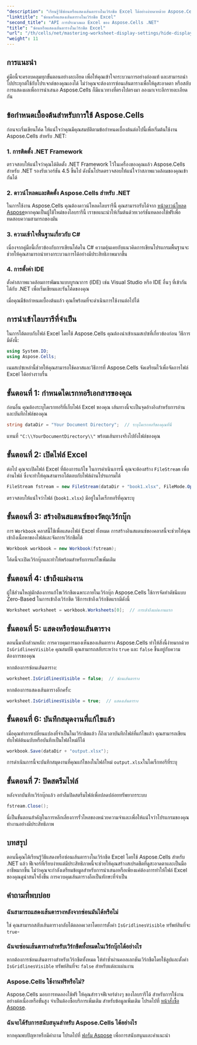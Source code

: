 ```yaml
---
"description": "เรียนรู้วิธีซ่อนหรือแสดงเส้นตารางในเวิร์กชีต Excel ได้อย่างง่ายดายด้วย Aspose.Cells สำหรับ .NET บทช่วยสอนที่ครอบคลุมนี้ครอบคลุมคำแนะนำทีละขั้นตอน"
"linktitle": "ซ่อนหรือแสดงเส้นตารางในเวิร์กชีต Excel"
"second_title": "API การประมวลผล Excel ของ Aspose.Cells .NET"
"title": "ซ่อนหรือแสดงเส้นตารางในเวิร์กชีต Excel"
"url": "/th/cells/net/mastering-worksheet-display-settings/hide-display-gridlines/"
"weight": 11
---
```


## การแนะนำ

คู่มือนี้จะครอบคลุมทุกขั้นตอนอย่างละเอียด เพื่อให้คุณเข้าใจกระบวนการอย่างถ่องแท้ และสามารถนำไปประยุกต์ใช้กับโปรเจกต์ของคุณเองได้ ไม่ว่าคุณจะต้องการซ่อนเส้นตารางเพื่อให้ดูสะอาดตา หรือสลับการแสดงผลเพื่อการนำเสนอ Aspose.Cells ก็มีแนวทางที่ตรงไปตรงมา ลองมาเจาะลึกรายละเอียดกัน

## ข้อกำหนดเบื้องต้นสำหรับการใช้ Aspose.Cells

ก่อนจะเริ่มเขียนโค้ด ให้แน่ใจว่าคุณมีคุณสมบัติตามข้อกำหนดเบื้องต้นต่อไปนี้เพื่อเริ่มต้นใช้งาน Aspose.Cells สำหรับ .NET:

### 1. การติดตั้ง .NET Framework
ตรวจสอบให้แน่ใจว่าคุณได้ติดตั้ง .NET Framework ไว้ในเครื่องของคุณแล้ว Aspose.Cells สำหรับ .NET รองรับเวอร์ชัน 4.5 ขึ้นไป ดังนั้นโปรดตรวจสอบให้แน่ใจว่าสภาพแวดล้อมของคุณเข้ากันได้

### 2. ดาวน์โหลดและติดตั้ง Aspose.Cells สำหรับ .NET
ในการใช้งาน Aspose.Cells คุณต้องดาวน์โหลดไลบรารีนี้ คุณสามารถรับได้จาก [หน้าดาวน์โหลด Aspose](https://releases.aspose.com/cells/net/)หากคุณเป็นผู้ใช้ใหม่ของไลบรารีนี้ เราขอแนะนำให้เริ่มต้นด้วยเวอร์ชันทดลองใช้ฟรีเพื่อทดสอบความสามารถของมัน

### 3. ความเข้าใจพื้นฐานเกี่ยวกับ C#
เนื่องจากคู่มือนี้เกี่ยวข้องกับการเขียนโค้ดใน C# ความคุ้นเคยกับแนวคิดการเขียนโปรแกรมพื้นฐานจะช่วยให้คุณสามารถนำทางกระบวนการได้อย่างมีประสิทธิภาพมากขึ้น

### 4. การตั้งค่า IDE
ตั้งค่าสภาพแวดล้อมการพัฒนาแบบบูรณาการ (IDE) เช่น Visual Studio หรือ IDE อื่นๆ ที่เข้ากันได้กับ .NET เพื่อเริ่มเขียนและรันโค้ดของคุณ

เมื่อคุณมีข้อกำหนดเบื้องต้นแล้ว คุณก็พร้อมที่จะดำเนินการใช้งานต่อไปได้

## การนำเข้าไลบรารีที่จำเป็น

ในการโต้ตอบกับไฟล์ Excel โดยใช้ Aspose.Cells คุณต้องนำเข้าเนมสเปซที่เกี่ยวข้องก่อน วิธีการมีดังนี้:

```csharp
using System.IO;
using Aspose.Cells;
```

เนมสเปซเหล่านี้ช่วยให้คุณสามารถใช้คลาสและวิธีการที่ Aspose.Cells จัดเตรียมไว้เพื่อจัดการไฟล์ Excel ได้อย่างราบรื่น

## ขั้นตอนที่ 1: กำหนดไดเรกทอรีเอกสารของคุณ

ก่อนอื่น คุณต้องระบุไดเรกทอรีที่เก็บไฟล์ Excel ของคุณ เส้นทางนี้จะเป็นจุดอ้างอิงสำหรับการอ่านและบันทึกไฟล์ของคุณ

```csharp
string dataDir = "Your Document Directory";  // ระบุไดเรกทอรีของคุณที่นี่
```

แทนที่ `"C:\\YourDocumentDirectory\\"` พร้อมเส้นทางจริงไปยังไฟล์ของคุณ

## ขั้นตอนที่ 2: เปิดไฟล์ Excel

ต่อไป คุณจะเปิดไฟล์ Excel ที่ต้องการแก้ไข ในการดำเนินการนี้ คุณจะต้องสร้าง `FileStream` เพื่ออ่านไฟล์ ซึ่งจะทำให้คุณสามารถโต้ตอบกับไฟล์ผ่านโปรแกรมได้

```csharp
FileStream fstream = new FileStream(dataDir + "book1.xlsx", FileMode.Open);
```

ตรวจสอบให้แน่ใจว่าไฟล์ (`book1.xlsx`) มีอยู่ในไดเร็กทอรีที่คุณระบุ

## ขั้นตอนที่ 3: สร้างอินสแตนซ์ของวัตถุเวิร์กบุ๊ก

การ `Workbook` คลาสนี้ใช้เพื่อแสดงไฟล์ Excel ทั้งหมด การสร้างอินสแตนซ์ของคลาสนี้จะช่วยให้คุณเข้าถึงเนื้อหาของไฟล์และจัดการเวิร์กชีตได้

```csharp
Workbook workbook = new Workbook(fstream);
```

โค้ดนี้จะเปิดเวิร์กบุ๊กและทำให้พร้อมสำหรับการแก้ไขเพิ่มเติม

## ขั้นตอนที่ 4: เข้าถึงแผ่นงาน

ผู้ใช้ส่วนใหญ่มักต้องการแก้ไขเวิร์กชีตเฉพาะภายในเวิร์กบุ๊ก Aspose.Cells ใช้การจัดทำดัชนีแบบ Zero-Based ในการเข้าถึงเวิร์กชีต วิธีการเข้าถึงเวิร์กชีตแรกมีดังนี้

```csharp
Worksheet worksheet = workbook.Worksheets[0];  // การเข้าถึงแผ่นงานแรก
```

## ขั้นตอนที่ 5: แสดงหรือซ่อนเส้นตาราง

ตอนนี้มาถึงส่วนหลัก: การควบคุมการมองเห็นของเส้นตาราง Aspose.Cells ทำให้สิ่งนี้ง่ายมากด้วย `IsGridlinesVisible` คุณสมบัติ คุณสามารถสลับระหว่าง `true` และ `false` ขึ้นอยู่กับความต้องการของคุณ

หากต้องการซ่อนเส้นตาราง:

```csharp
worksheet.IsGridlinesVisible = false;  // ซ่อนเส้นตาราง
```

หากต้องการแสดงเส้นตารางอีกครั้ง:

```csharp
worksheet.IsGridlinesVisible = true;  // แสดงเส้นตาราง
```

## ขั้นตอนที่ 6: บันทึกสมุดงานที่แก้ไขแล้ว

เมื่อคุณทำการเปลี่ยนแปลงที่จำเป็นในเวิร์กชีตแล้ว ก็ถึงเวลาบันทึกไฟล์ที่แก้ไขแล้ว คุณสามารถเขียนทับไฟล์ต้นฉบับหรือบันทึกเป็นไฟล์ใหม่ก็ได้

```csharp
workbook.Save(dataDir + "output.xlsx");
```

การดำเนินการนี้จะบันทึกสมุดงานที่คุณแก้ไขลงในไฟล์ใหม่ `output.xlsx`ในไดเร็กทอรีที่ระบุ

## ขั้นตอนที่ 7: ปิดสตรีมไฟล์

หลังจากบันทึกเวิร์กบุ๊กแล้ว อย่าลืมปิดสตรีมไฟล์เพื่อปลดปล่อยทรัพยากรระบบ

```csharp
fstream.Close();
```

นี่เป็นขั้นตอนสำคัญในการหลีกเลี่ยงการรั่วไหลของหน่วยความจำและเพื่อให้แน่ใจว่าโปรแกรมของคุณทำงานอย่างมีประสิทธิภาพ

## บทสรุป

ตอนนี้คุณได้เรียนรู้วิธีแสดงหรือซ่อนเส้นตารางในเวิร์กชีต Excel โดยใช้ Aspose.Cells สำหรับ .NET แล้ว ฟีเจอร์ที่เรียบง่ายแต่มีประสิทธิภาพนี้จะช่วยให้คุณสร้างสเปรดชีตที่ดูสะอาดตาและเป็นมืออาชีพมากขึ้น ไม่ว่าคุณจะกำลังเตรียมข้อมูลสำหรับการนำเสนอหรือเพียงแค่ต้องการทำให้ไฟล์ Excel ของคุณดูน่าสนใจยิ่งขึ้น การควบคุมเส้นตารางถือเป็นทักษะที่จำเป็น

## คำถามที่พบบ่อย

### ฉันสามารถแสดงเส้นตารางหลังจากซ่อนมันได้หรือไม่
ใช่ คุณสามารถสลับเส้นตารางกลับได้ตลอดเวลาโดยการตั้งค่า `IsGridlinesVisible` ทรัพย์สินที่จะ `true`-

### ฉันจะซ่อนเส้นตารางสำหรับเวิร์กชีตทั้งหมดในเวิร์กบุ๊กได้อย่างไร
หากต้องการซ่อนเส้นตารางสำหรับเวิร์กชีตทั้งหมด ให้ทำซ้ำผ่านคอลเลกชันเวิร์กชีตโดยใช้ลูปและตั้งค่า `IsGridlinesVisible` ทรัพย์สินที่จะ `false` สำหรับแต่ละแผ่นงาน

### Aspose.Cells ใช้งานฟรีหรือไม่?
Aspose.Cells มอบการทดลองใช้ฟรี ให้คุณสำรวจฟีเจอร์ต่างๆ ของไลบรารีได้ สำหรับการใช้งานอย่างต่อเนื่องหรือขั้นสูง จำเป็นต้องซื้อบริการเพิ่มเติม สำหรับข้อมูลเพิ่มเติม โปรดไปที่ [หน้าสั่งซื้อ Aspose](https://purchase-aspose.com/buy).

### ฉันจะได้รับการสนับสนุนสำหรับ Aspose.Cells ได้อย่างไร
หากคุณพบปัญหาหรือมีคำถาม โปรดไปที่ [ฟอรั่ม Aspose](https://forum.aspose.com/c/cells/9) เพื่อการสนับสนุนและคำแนะนำ
